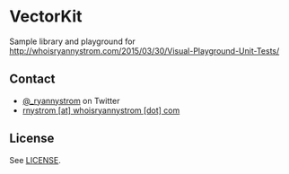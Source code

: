 # VectorKit

Sample library and playground for http://whoisryannystrom.com/2015/03/30/Visual-Playground-Unit-Tests/

## Contact

* [@_ryannystrom](https://twitter.com/_ryannystrom) on Twitter
* <a href="mailTo:rnystrom@whoisryannystrom.com">rnystrom [at] whoisryannystrom [dot] com</a>

## License

See [LICENSE](https://github.com/rnystrom/VectorKit/blob/master/LICENSE).